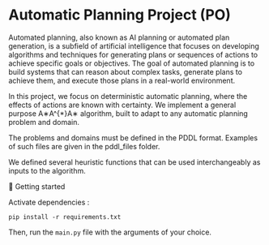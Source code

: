 # Automatic Planning Project (PO)

Automated planning, also known as AI planning or automated plan generation, is a subfield of artificial intelligence that focuses on developing algorithms and techniques for generating plans or sequences of actions to achieve specific goals or objectives. The goal of automated planning is to build systems that can reason about complex tasks, generate plans to achieve them, and execute those plans in a real-world environment.

In this project, we focus on deterministic automatic planning, where the effects of actions are known with certainty. We implement a general purpose A∗A^{*}A∗ algorithm, built to adapt to any automatic planning problem and domain.

The problems and domains must be defined in the PDDL format. Examples of such files are given in the pddl_files folder.

We defined several heuristic functions that can be used interchangeably as inputs to the algorithm.

🏁 Getting started

Activate dependencies :
```
pip install -r requirements.txt
```

Then, run the ```main.py``` file with the arguments of your choice.


